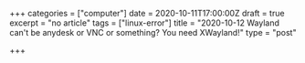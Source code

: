 +++
categories = ["computer"]
date = 2020-10-11T17:00:00Z
draft = true
excerpt = "no article"
tags = ["linux-error"]
title = "2020-10-12 Wayland can't be anydesk or VNC or something? You need XWayland!"
type = "post"

+++
